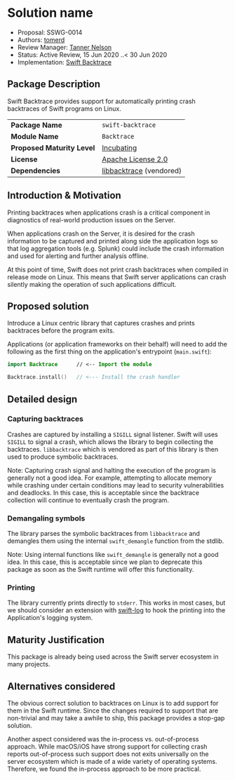 # Solution name

* Proposal: SSWG-0014
* Authors: [tomerd](https://github.com/tomerd)
* Review Manager: [Tanner Nelson](https://github.com/tanner0101)
* Status: Active Review, 15 Jun 2020 ..< 30 Jun 2020
* Implementation: [Swift Backtrace](https://github.com/swift-server/swift-backtrace)

## Package Description

Swift Backtrace provides support for automatically printing crash backtraces of Swift programs on Linux.

|  |  |
|--|--|
| **Package Name** | `swift-backtrace` |
| **Module Name** | `Backtrace` |
| **Proposed Maturity Level** | [Incubating](https://github.com/swift-server/sswg/blob/master/process/incubation.md#process-diagram) |
| **License** | [Apache License 2.0](https://github.com/swift-server/swift-backtrace/blob/master/LICENSE.txt) |
| **Dependencies** | [libbacktrace](https://github.com/ianlancetaylor/libbacktrace) (vendored) |

## Introduction & Motivation

Printing backtraces when applications crash is a critical component in diagnostics of
real-world production issues on the Server.

When applications crash on the Server, it is desired for the crash information to be
captured and printed along side the application logs so that log aggregation tools 
(e.g. Splunk) could include the crash information and used for alerting and further 
analysis offline.

At this point of time, Swift does not print crash backtraces when compiled in 
release mode on Linux. 
This means that Swift server applications can crash silently making the operation of 
such applications difficult.


## Proposed solution

Introduce a Linux centric library that captures crashes and prints backtraces 
before the program exits.

Applications (or application frameworks on their behalf) will need to add the 
following as the first thing on the application's entrypoint (`main.swift`):

```swift
import Backtrace      // <-- Import the module

Backtrace.install()   // <--- Install the crash handler
```

## Detailed design

### Capturing backtraces

Crashes are captured by installing a `SIGILL` signal listener.
Swift will uses `SIGILL` to signal a crash, which allows the library to begin 
collecting the backtraces. `libbacktrace` which is vendored as part of this library
is then used to produce symbolic backtraces. 

Note: Capturing crash signal and halting the execution of the program is generally not a good idea.
For example, attempting to allocate memory while crashing under certain conditions 
may lead to security vulnerabilities and deadlocks.
In this case, this is acceptable since the backtrace collection will continue to 
eventually crash the program.

### Demangaling symbols

The library parses the symbolic backtraces from `libbacktrace` and demangles 
them using the internal `swift_demangle` function from the stdlib.

Note: Using internal functions like `swift_demangle` is generally not a good idea.
In this case, this is acceptable since we plan to deprecate this package as soon
as the Swift runtime will offer this functionality.

### Printing

The library currently prints directly to `stderr`.
This works in most cases, but we should consider an extension with 
[swift-log](https://github.com/apple/swift-log) to hook the printing into the 
Application's logging system.

## Maturity Justification

This package is already being used across the Swift server ecosystem in many projects.

## Alternatives considered

The obvious correct solution to backtraces on Linux is to add support 
for them in the Swift runtime. 
Since the changes required to support that are non-trivial and may take a awhile to ship, 
this package provides a stop-gap solution.

Another aspect considered was the in-process vs. out-of-process approach. 
While macOS/iOS have strong support for collecting crash reports out-of-process
such support does not exits universally on the server ecosystem which is made of 
a wide variety of operating systems. Therefore, we found the in-process approach 
to be more practical.
